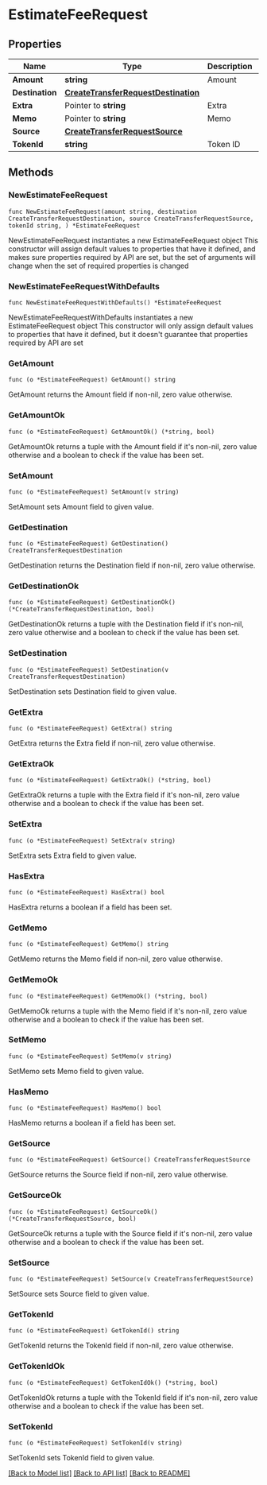 # EstimateFeeRequest

## Properties

Name | Type | Description | Notes
------------ | ------------- | ------------- | -------------
**Amount** | **string** | Amount | 
**Destination** | [**CreateTransferRequestDestination**](CreateTransferRequestDestination.md) |  | 
**Extra** | Pointer to **string** | Extra | [optional] 
**Memo** | Pointer to **string** | Memo | [optional] 
**Source** | [**CreateTransferRequestSource**](CreateTransferRequestSource.md) |  | 
**TokenId** | **string** | Token ID | 

## Methods

### NewEstimateFeeRequest

`func NewEstimateFeeRequest(amount string, destination CreateTransferRequestDestination, source CreateTransferRequestSource, tokenId string, ) *EstimateFeeRequest`

NewEstimateFeeRequest instantiates a new EstimateFeeRequest object
This constructor will assign default values to properties that have it defined,
and makes sure properties required by API are set, but the set of arguments
will change when the set of required properties is changed

### NewEstimateFeeRequestWithDefaults

`func NewEstimateFeeRequestWithDefaults() *EstimateFeeRequest`

NewEstimateFeeRequestWithDefaults instantiates a new EstimateFeeRequest object
This constructor will only assign default values to properties that have it defined,
but it doesn't guarantee that properties required by API are set

### GetAmount

`func (o *EstimateFeeRequest) GetAmount() string`

GetAmount returns the Amount field if non-nil, zero value otherwise.

### GetAmountOk

`func (o *EstimateFeeRequest) GetAmountOk() (*string, bool)`

GetAmountOk returns a tuple with the Amount field if it's non-nil, zero value otherwise
and a boolean to check if the value has been set.

### SetAmount

`func (o *EstimateFeeRequest) SetAmount(v string)`

SetAmount sets Amount field to given value.


### GetDestination

`func (o *EstimateFeeRequest) GetDestination() CreateTransferRequestDestination`

GetDestination returns the Destination field if non-nil, zero value otherwise.

### GetDestinationOk

`func (o *EstimateFeeRequest) GetDestinationOk() (*CreateTransferRequestDestination, bool)`

GetDestinationOk returns a tuple with the Destination field if it's non-nil, zero value otherwise
and a boolean to check if the value has been set.

### SetDestination

`func (o *EstimateFeeRequest) SetDestination(v CreateTransferRequestDestination)`

SetDestination sets Destination field to given value.


### GetExtra

`func (o *EstimateFeeRequest) GetExtra() string`

GetExtra returns the Extra field if non-nil, zero value otherwise.

### GetExtraOk

`func (o *EstimateFeeRequest) GetExtraOk() (*string, bool)`

GetExtraOk returns a tuple with the Extra field if it's non-nil, zero value otherwise
and a boolean to check if the value has been set.

### SetExtra

`func (o *EstimateFeeRequest) SetExtra(v string)`

SetExtra sets Extra field to given value.

### HasExtra

`func (o *EstimateFeeRequest) HasExtra() bool`

HasExtra returns a boolean if a field has been set.

### GetMemo

`func (o *EstimateFeeRequest) GetMemo() string`

GetMemo returns the Memo field if non-nil, zero value otherwise.

### GetMemoOk

`func (o *EstimateFeeRequest) GetMemoOk() (*string, bool)`

GetMemoOk returns a tuple with the Memo field if it's non-nil, zero value otherwise
and a boolean to check if the value has been set.

### SetMemo

`func (o *EstimateFeeRequest) SetMemo(v string)`

SetMemo sets Memo field to given value.

### HasMemo

`func (o *EstimateFeeRequest) HasMemo() bool`

HasMemo returns a boolean if a field has been set.

### GetSource

`func (o *EstimateFeeRequest) GetSource() CreateTransferRequestSource`

GetSource returns the Source field if non-nil, zero value otherwise.

### GetSourceOk

`func (o *EstimateFeeRequest) GetSourceOk() (*CreateTransferRequestSource, bool)`

GetSourceOk returns a tuple with the Source field if it's non-nil, zero value otherwise
and a boolean to check if the value has been set.

### SetSource

`func (o *EstimateFeeRequest) SetSource(v CreateTransferRequestSource)`

SetSource sets Source field to given value.


### GetTokenId

`func (o *EstimateFeeRequest) GetTokenId() string`

GetTokenId returns the TokenId field if non-nil, zero value otherwise.

### GetTokenIdOk

`func (o *EstimateFeeRequest) GetTokenIdOk() (*string, bool)`

GetTokenIdOk returns a tuple with the TokenId field if it's non-nil, zero value otherwise
and a boolean to check if the value has been set.

### SetTokenId

`func (o *EstimateFeeRequest) SetTokenId(v string)`

SetTokenId sets TokenId field to given value.



[[Back to Model list]](../README.md#documentation-for-models) [[Back to API list]](../README.md#documentation-for-api-endpoints) [[Back to README]](../README.md)


